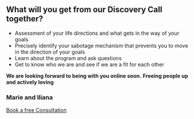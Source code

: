 ## What will you get from our Discovery Call together?

- Assessment of your life directions and what gets in the way of your goals
- Precisely identify your sabotage mechanism that prevents you to move in the direction of your goals
- Learn about the program and ask questions
- Get to know who we are and see if we are a fit for each other

**We are looking forward to being with you online soon.**
**Freeing people up and actively loving**

### Marie and Iliana

[Book a free Consultation]("/")

